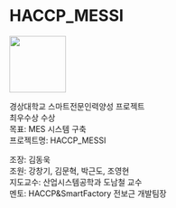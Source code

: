 # HACCP_MESSI
<div>
  <img width="100" src="https://user-images.githubusercontent.com/24702528/104091460-dd9a2f80-52c0-11eb-9670-ddb1ec496ba8.png">  
</div>

경상대학교 스마트전문인력양성 프로젝트  
최우수상 수상  
목표: MES 시스템 구축  
프로젝트명: HACCP_MESSI  
  
  



조장: 김동욱  
조원: 강창기, 김문혁, 박근도, 조영현  
지도교수: 산업시스템공학과 도남철 교수  
멘토: HACCP&SmartFactory 전보근 개발팀장
